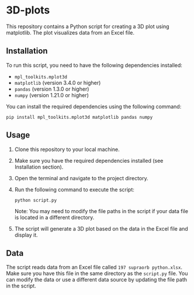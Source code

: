 # 3D-plots

This repository contains a Python script for creating a 3D plot using matplotlib. The plot visualizes data from an Excel file.

## Installation

To run this script, you need to have the following dependencies installed:

- `mpl_toolkits.mplot3d`
- `matplotlib` (version 3.4.0 or higher)
- `pandas` (version 1.3.0 or higher)
- `numpy` (version 1.21.0 or higher)

You can install the required dependencies using the following command:

```
pip install mpl_toolkits.mplot3d matplotlib pandas numpy
```

## Usage

1. Clone this repository to your local machine.
2. Make sure you have the required dependencies installed (see Installation section).
3. Open the terminal and navigate to the project directory.
4. Run the following command to execute the script:

   ```
   python script.py
   ```

   Note: You may need to modify the file paths in the script if your data file is located in a different directory.

5. The script will generate a 3D plot based on the data in the Excel file and display it.

## Data

The script reads data from an Excel file called `197 supraorb python.xlsx`. Make sure you have this file in the same directory as the `script.py` file. You can modify the data or use a different data source by updating the file path in the script.
